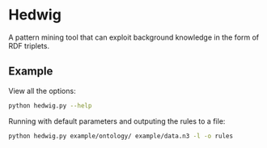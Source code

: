 # Hedwig #

A pattern mining tool that can exploit background knowledge in the form of RDF triplets.

## Example ##

View all the options:

```bash
python hedwig.py --help
```

Running with default parameters and outputing the rules to a file:

```bash
python hedwig.py example/ontology/ example/data.n3 -l -o rules
```
